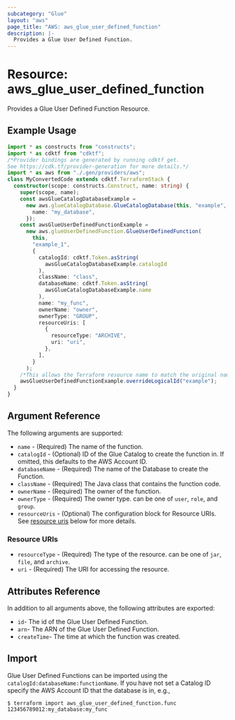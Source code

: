 ```yaml
---
subcategory: "Glue"
layout: "aws"
page_title: "AWS: aws_glue_user_defined_function"
description: |-
  Provides a Glue User Defined Function.
---
```


# Resource: aws_glue_user_defined_function

Provides a Glue User Defined Function Resource.

## Example Usage

```typescript
import * as constructs from "constructs";
import * as cdktf from "cdktf";
/*Provider bindings are generated by running cdktf get.
See https://cdk.tf/provider-generation for more details.*/
import * as aws from "./.gen/providers/aws";
class MyConvertedCode extends cdktf.TerraformStack {
  constructor(scope: constructs.Construct, name: string) {
    super(scope, name);
    const awsGlueCatalogDatabaseExample =
      new aws.glueCatalogDatabase.GlueCatalogDatabase(this, "example", {
        name: "my_database",
      });
    const awsGlueUserDefinedFunctionExample =
      new aws.glueUserDefinedFunction.GlueUserDefinedFunction(
        this,
        "example_1",
        {
          catalogId: cdktf.Token.asString(
            awsGlueCatalogDatabaseExample.catalogId
          ),
          className: "class",
          databaseName: cdktf.Token.asString(
            awsGlueCatalogDatabaseExample.name
          ),
          name: "my_func",
          ownerName: "owner",
          ownerType: "GROUP",
          resourceUris: [
            {
              resourceType: "ARCHIVE",
              uri: "uri",
            },
          ],
        }
      );
    /*This allows the Terraform resource name to match the original name. You can remove the call if you don't need them to match.*/
    awsGlueUserDefinedFunctionExample.overrideLogicalId("example");
  }
}

```

## Argument Reference

The following arguments are supported:

* `name` - (Required) The name of the function.
* `catalogId` - (Optional) ID of the Glue Catalog to create the function in. If omitted, this defaults to the AWS Account ID.
* `databaseName` - (Required) The name of the Database to create the Function.
* `className` - (Required) The Java class that contains the function code.
* `ownerName` - (Required) The owner of the function.
* `ownerType` - (Required) The owner type. can be one of `user`, `role`, and `group`.
* `resourceUris` - (Optional) The configuration block for Resource URIs. See [resource uris](#resource-uris) below for more details.

### Resource URIs

* `resourceType` - (Required) The type of the resource. can be one of `jar`, `file`, and `archive`.
* `uri` - (Required) The URI for accessing the resource.

## Attributes Reference

In addition to all arguments above, the following attributes are exported:

* `id`- The id of the Glue User Defined Function.
* `arn`- The ARN of the Glue User Defined Function.
* `createTime`- The time at which the function was created.

## Import

Glue User Defined Functions can be imported using the `catalogId:databaseName:functionName`. If you have not set a Catalog ID specify the AWS Account ID that the database is in, e.g.,

```
$ terraform import aws_glue_user_defined_function.func 123456789012:my_database:my_func
```

<!-- cache-key: cdktf-0.17.0-pre.15 input-928f20f1e0c493e7ed10bc5c25f2e427bb60376a1f67e9931f23388e08817512 -->